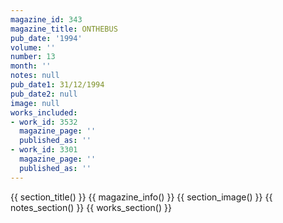 ```yaml
---
magazine_id: 343
magazine_title: ONTHEBUS
pub_date: '1994'
volume: ''
number: 13
month: ''
notes: null
pub_date1: 31/12/1994
pub_date2: null
image: null
works_included:
- work_id: 3532
  magazine_page: ''
  published_as: ''
- work_id: 3301
  magazine_page: ''
  published_as: ''
---
```


{{ section_title() }}
{{ magazine_info() }}
{{ section_image() }}
{{ notes_section() }}
{{ works_section() }}
